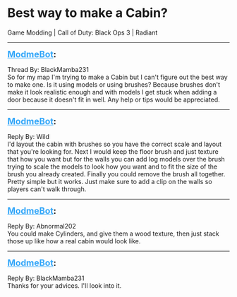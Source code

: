 # Best way to make a Cabin?
Game Modding | Call of Duty: Black Ops 3 | Radiant

---
<strong style="font-size: 1.4em;"><span style="text-decoration: underline;text-decoration-color: #34a7f9;"><span style="color:#34a7f9;">ModmeBot</span></span>:</strong>

<p>Thread By: BlackMamba231<br />So for my map I&#39;m trying to make a Cabin but I can&#39;t figure out the best way to make one. Is it using models or using brushes? Because brushes don&#39;t make it look realistic enough and with models I get stuck when adding a door because it doesn&#39;t fit in well. Any help or tips would be appreciated.</p>

---
<strong style="font-size: 1.4em;"><span style="text-decoration: underline;text-decoration-color: #34a7f9;"><span style="color:#34a7f9;">ModmeBot</span></span>:</strong>

<p>Reply By: Wild<br />I&#39;d layout the cabin with brushes so you have the correct scale and layout that you&#39;re looking for. Next I would keep the floor brush and just texture that how you want but for the walls you can add log models over the brush trying to scale the models to look how you want and to fit the size of the brush you already created. Finally you could remove the brush all together. Pretty simple but it works. Just make sure to add a clip on the walls so players can&#39;t walk through.</p>

---
<strong style="font-size: 1.4em;"><span style="text-decoration: underline;text-decoration-color: #34a7f9;"><span style="color:#34a7f9;">ModmeBot</span></span>:</strong>

<p>Reply By: Abnormal202<br />You could make Cylinders, and give them a wood texture, then just stack those up like how a real cabin would look like.</p>

---
<strong style="font-size: 1.4em;"><span style="text-decoration: underline;text-decoration-color: #34a7f9;"><span style="color:#34a7f9;">ModmeBot</span></span>:</strong>

<p>Reply By: BlackMamba231<br />Thanks for your advices. I&#39;ll look into it.</p>
